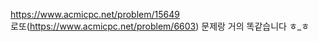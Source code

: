 https://www.acmicpc.net/problem/15649
<br>
로또(https://www.acmicpc.net/problem/6603) 문제랑 거의 똑같습니다 ㅎ_ㅎ